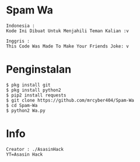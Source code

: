 # Spam Wa


```
Indonesia :
Kode Ini Dibuat Untuk Menjahili Teman Kalian :v
```
```
Inggris : 
This Code Was Made To Make Your Friends Joke: v
```
# Penginstalan
```
$ pkg install git
$ pkg install python2
$ pip2 install requests
$ git clone https://github.com/mrcyber404/Spam-Wa
$ cd Spam-Wa
$ python2 Wa.py
```

# Info
```
Creator : ./AsasinHack
YT=Asasin Hack






